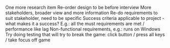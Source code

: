 One more research item
Re-order design to be before interview
More stakeholders, broader view and more information
Re-do requirements to suit stakeholder, need to be specific
Success criteria applicable to project - what makes it a success? E.g.: all the must requirements are met / performance like lag
Non-functional requirements, e.g.: runs on Windows
Try doing testing that will try to break the game: click button / press all keys / take focus off game
